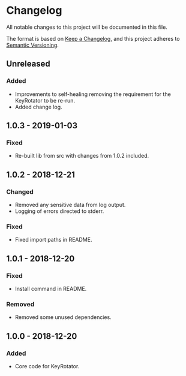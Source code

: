 # Changelog
All notable changes to this project will be documented in this file.

The format is based on [Keep a Changelog](https://keepachangelog.com/en/1.0.0/),
and this project adheres to [Semantic Versioning](https://semver.org/spec/v2.0.0.html).

## Unreleased
### Added
- Improvements to self-healing removing the requirement for the KeyRotator to be re-run.
- Added change log.

## 1.0.3 - 2019-01-03
### Fixed
- Re-built lib from src with changes from 1.0.2 included.

## 1.0.2 - 2018-12-21
### Changed
- Removed any sensitive data from log output.
- Logging of errors directed to stderr.

### Fixed
- Fixed import paths in README.

## 1.0.1 - 2018-12-20
### Fixed
- Install command in README.

### Removed
- Removed some unused dependencies.
  
## 1.0.0 - 2018-12-20
### Added
- Core code for KeyRotator.